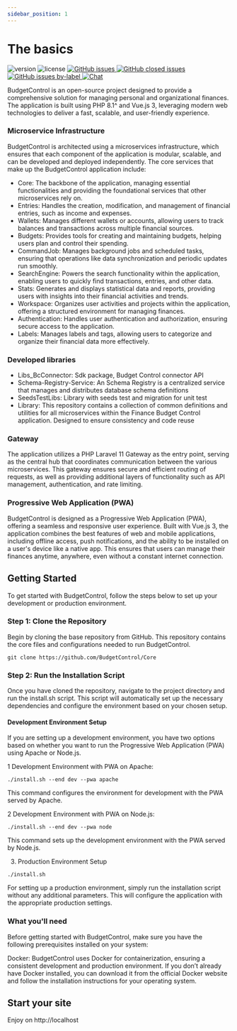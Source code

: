 ```yaml
---
sidebar_position: 1
---
```


# The basics

![version](https://img.shields.io/badge/version-2.2.2-blue.svg) ![license](https://img.shields.io/badge/license-AGPL-blue.svg) <a 
href="https://github.com/budgetcontrol/services/issues?q=is%3Aopen+is%3Aissue" target="_blank">![GitHub issues](https://img.shields.io/github/issues/budgetcontrol/Services)
</a> <a href="https://github.com/budgetcontrol/services/issues?q=is%3Aissue+is%3Aclosed" target="_blank">![GitHub closed issues](https://img.shields.io/github/issues-closed/budgetcontrol/Services?color=green)
</a> <a href="https://github.com/budgetcontrol/services/issues?q=is%3Aissue+is%3Aopen+label%3Abug" target="_blank">![GitHub issues by-label](https://img.shields.io/github/issues/budgetcontrol/Services/bug?color=red)
</a><a href="https://discord.gg/TtMTeUbSpW" target="_blank">![Chat](https://img.shields.io/badge/chat-on%20discord-7289da.svg)</a>

BudgetControl is an open-source project designed to provide a comprehensive solution for managing personal and organizational finances. The application is built using PHP 8.1^ and Vue.js 3, leveraging modern web technologies to deliver a fast, scalable, and user-friendly experience.

### Microservice Infrastructure
BudgetControl is architected using a microservices infrastructure, which ensures that each component of the application is modular, scalable, and can be developed and deployed independently. The core services that make up the BudgetControl application include:

- Core: The backbone of the application, managing essential functionalities and providing the foundational services that other microservices rely on.
- Entries: Handles the creation, modification, and management of financial entries, such as income and expenses.
- Wallets: Manages different wallets or accounts, allowing users to track balances and transactions across multiple financial sources.
- Budgets: Provides tools for creating and maintaining budgets, helping users plan and control their spending.
- CommandJob: Manages background jobs and scheduled tasks, ensuring that operations like data synchronization and periodic updates run smoothly.
- SearchEngine: Powers the search functionality within the application, enabling users to quickly find transactions, entries, and other data.
- Stats: Generates and displays statistical data and reports, providing users with insights into their financial activities and trends.
- Workspace: Organizes user activities and projects within the application, offering a structured environment for managing finances.
- Authentication: Handles user authentication and authorization, ensuring secure access to the application.
- Labels: Manages labels and tags, allowing users to categorize and organize their financial data more effectively.

### Developed libraries
- Libs_BcConnector: Sdk package, Budget Control connector API
- Schema-Registry-Service: An Schema Registry is a centralized service that manages and distributes database schema definitions
- SeedsTestLibs: Library with seeds test and migration for unit test
- Library: This repository contains a collection of common definitions and utilities for all microservices within the Finance Budget Control application. Designed to ensure consistency and code reuse

### Gateway
The application utilizes a PHP Laravel 11 Gateway as the entry point, serving as the central hub that coordinates communication between the various microservices. This gateway ensures secure and efficient routing of requests, as well as providing additional layers of functionality such as API management, authentication, and rate limiting.

### Progressive Web Application (PWA)
BudgetControl is designed as a Progressive Web Application (PWA), offering a seamless and responsive user experience. Built with Vue.js 3, the application combines the best features of web and mobile applications, including offline access, push notifications, and the ability to be installed on a user's device like a native app. This ensures that users can manage their finances anytime, anywhere, even without a constant internet connection.

## Getting Started

To get started with BudgetControl, follow the steps below to set up your development or production environment.

### Step 1: Clone the Repository
Begin by cloning the base repository from GitHub. This repository contains the core files and configurations needed to run BudgetControl.

```
git clone https://github.com/BudgetControl/Core
```

### Step 2: Run the Installation Script
Once you have cloned the repository, navigate to the project directory and run the install.sh script. This script will automatically set up the necessary dependencies and configure the environment based on your chosen setup.

#### Development Environment Setup
If you are setting up a development environment, you have two options based on whether you want to run the Progressive Web Application (PWA) using Apache or Node.js.

1 Development Environment with PWA on Apache:
```
./install.sh --end dev --pwa apache
```
This command configures the environment for development with the PWA served by Apache.

2 Development Environment with PWA on Node.js:
```
./install.sh --end dev --pwa node
```
This command sets up the development environment with the PWA served by Node.js.

3. Production Environment Setup
```
./install.sh
```
For setting up a production environment, simply run the installation script without any additional parameters. This will configure the application with the appropriate production settings.

### What you'll need

Before getting started with BudgetControl, make sure you have the following prerequisites installed on your system:

Docker: BudgetControl uses Docker for containerization, ensuring a consistent development and production environment. If you don’t already have Docker installed, you can download it from the official Docker website and follow the installation instructions for your operating system.

## Start your site

Enjoy on http://localhost
